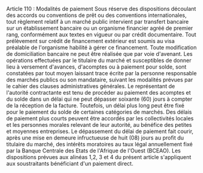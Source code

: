 Article 110 : Modalités de paiement
Sous réserve des dispositions découlant des accords ou conventions de
prêt ou des conventions internationales, tout règlement relatif à un
marché public intervient par transfert bancaire sur un établissement
bancaire ou un organisme financier agréé de premier rang, conformément
aux textes en vigueur ou par crédit documentaire.
Tout prélèvement sur crédit de financement extérieur est soumis au visa
préalable de l'organisme habilité à gérer ce financement.
Toute modification de domiciliation bancaire ne peut être réalisée que
par voie d'avenant.
Les opérations effectuées par le titulaire du marché et susceptibles de
donner lieu à versement d'avances, d'acomptes ou à paiement pour
solde, sont constatées par tout moyen laissant trace écrite par la
personne responsable des marchés publics ou son mandataire, suivant les
modalités prévues par le cahier des clauses administratives générales.
Le représentant de l'autorité contractante est tenu de procéder au
paiement des acomptes et du solde dans un délai qui ne peut dépasser
soixante (60) jours à compter de la réception de la facture. Toutefois,
un délai plus long peut être fixé pour le paiement du solde de certaines
catégories de marchés.
Des délais de paiement plus courts peuvent être accordés par les
collectivités locales et les personnes morales relevant de leur
autorité, au bénéfice des petites et moyennes entreprises.
Le dépassement du délai de paiement fait courir, après une mise en
demeure infructueuse de huit (08) jours au profit du titulaire du
marché, des intérêts moratoires au taux légal annuellement fixé par la
Banque Centrale des Etats de l'Afrique de l'Ouest (BCEAO).
Les dispositions prévues aux alinéas 1,2, 3 et 4 du présent article
s'appliquent aux soustraitants bénéficiant d'un paiement direct.